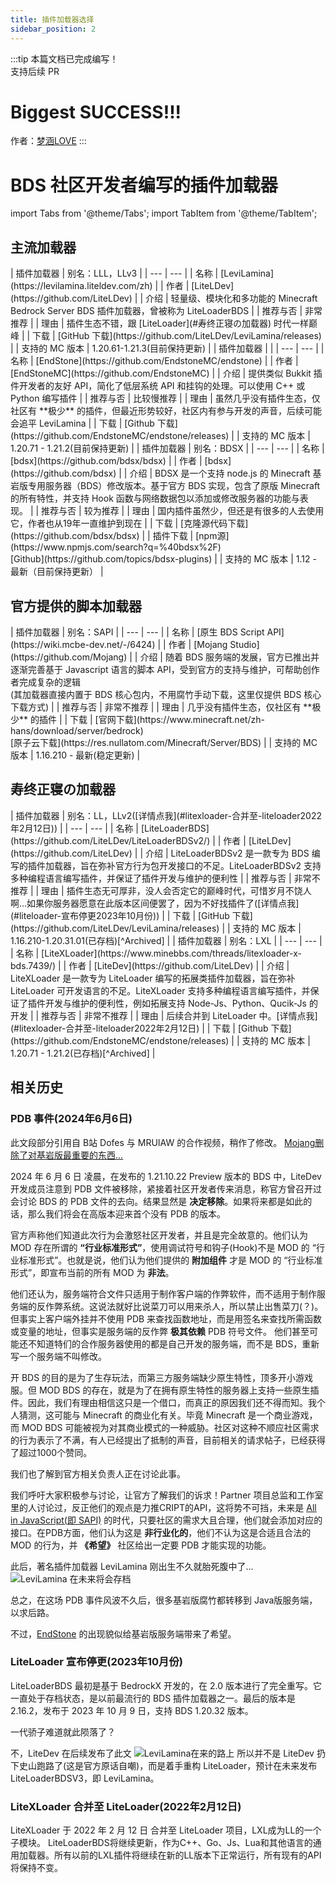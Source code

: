 ```yaml
---
title: 插件加载器选择
sidebar_position: 2
---
```


:::tip
本篇文档已完成编写！<br />
支持后续 PR

# Biggest SUCCESS!!!

作者：[梦涵LOVE](https://github.com/MengHanLOVE1027)
:::

# BDS 社区开发者编写的插件加载器
import Tabs from '@theme/Tabs';
import TabItem from '@theme/TabItem';

## 主流加载器

<Tabs queryString="plugins-loader">
<TabItem value="levilamina" label="LeviLamina">
| 插件加载器 | 别名：LLL，LLv3 |
| --- | --- |
| 名称 | [LeviLamina](https://levilamina.liteldev.com/zh) |
| 作者 | [LiteLDev](https://github.com/LiteLDev) |
| 介绍 | 轻量级、模块化和多功能的 Minecraft Bedrock Server BDS 插件加载器，曾被称为 LiteLoaderBDS |
| 推荐与否 | 非常推荐 |
| 理由 | 插件生态不错，跟 [LiteLoader](#寿终正寝の加载器) 时代一样巅峰 |
| 下载 | [GitHub 下载](https://github.com/LiteLDev/LeviLamina/releases) |
| 支持的 MC 版本 | 1.20.61-1.21.3(目前保持更新) |
</TabItem>
<TabItem value="endstone" label="EndStone">
| 插件加载器 | |
| --- | --- |
| 名称 | [EndStone](https://github.com/EndstoneMC/endstone) |
| 作者 | [EndStoneMC](https://github.com/EndstoneMC) |
| 介绍 | 提供类似 Bukkit 插件开发者的友好 API，简化了低层系统 API 和挂钩的处理。可以使用 C++ 或 Python 编写插件 |
| 推荐与否 | 比较慢推荐 |
| 理由 | 虽然几乎没有插件生态，仅社区有 **极少** 的插件，但最近形势较好，社区内有参与开发的声音，后续可能会追平 LeviLamina |
| 下载 | [Github 下载](https://github.com/EndstoneMC/endstone/releases) |
| 支持的 MC 版本 | 1.20.71 - 1.21.2(目前保持更新) |
</TabItem>
<TabItem value="bdsx" label="BDSX">
| 插件加载器 | 别名：BDSX |
| --- | --- |
| 名称 | [bdsx](https://github.com/bdsx/bdsx) |
| 作者 | [bdsx](https://github.com/bdsx) |
| 介绍 | BDSX 是一个支持 node.js 的 Minecraft 基岩版专用服务器（BDS）修改版本。基于官方 BDS 实现，包含了原版 Minecraft 的所有特性，并支持 Hook 函数与网络数据包以添加或修改服务器的功能与表现。 |
| 推荐与否 | 较为推荐 |
| 理由 | 国内插件虽然少，但还是有很多的人去使用它，作者也从19年一直维护到现在 |
| 下载 | [克隆源代码下载](https://github.com/bdsx/bdsx) |
| 插件下载 | [npm源](https://www.npmjs.com/search?q=%40bdsx%2F)<br />[Github](https://github.com/topics/bdsx-plugins) |
| 支持的 MC 版本 | 1.12 - 最新（目前保持更新） |
</TabItem>
</Tabs>

## 官方提供的脚本加载器
<Tabs queryString="plugins-loader">
<TabItem value="bds-script-api" label="BDS Script API(官方)">
| 插件加载器 | 别名：SAPI |
| --- | --- |
| 名称 | [原生 BDS Script API](https://wiki.mcbe-dev.net/-/6424) |
| 作者 | [Mojang Studio](https://github.com/Mojang) |
| 介绍 | 随着 BDS 服务端的发展，官方已推出并逐渐完善基于 Javascript 语言的脚本 API，受到官方的支持与维护，可帮助创作者完成复杂的逻辑 <br />(其加载器直接内置于 BDS 核心包内，不用腐竹手动下载，这里仅提供 BDS 核心下载方式) |
| 推荐与否 | 非常不推荐 |
| 理由 | 几乎没有插件生态，仅社区有 **极少** 的插件 |
| 下载 | [官网下载](https://www.minecraft.net/zh-hans/download/server/bedrock)<br />[原子云下载](https://res.nullatom.com/Minecraft/Server/BDS) |
| 支持的 MC 版本 | 1.16.210 - 最新(稳定更新) |
</TabItem>
</Tabs>

## 寿终正寝の加载器
<Tabs queryString="plugins-loader">
<TabItem value="liteloader" label="LiteLoader">
| 插件加载器 | 别名：LL，LLv2([详情点我](#litexloader-合并至-liteloader2022年2月12日)) |
| --- | --- |
| 名称 | [LiteLoaderBDS](https://github.com/LiteLDev/LiteLoaderBDSv2/) |
| 作者 | [LiteLDev](https://github.com/LiteLDev) |
| 介绍 | LiteLoaderBDSv2 是一款专为 BDS 编写的插件加载器，旨在弥补官方行为包开发接口的不足。LiteLoaderBDSv2 支持多种编程语言编写插件，并保证了插件开发与维护的便利性 |
| 推荐与否 | 非常不推荐 |
| 理由 | 插件生态无可厚非，没人会否定它的巅峰时代，可惜岁月不饶人啊...如果你服务器愿意在此版本区间便罢了，因为不好找插件了([详情点我](#liteloader-宣布停更2023年10月份)) |
| 下载 | [GitHub 下载](https://github.com/LiteLDev/LeviLamina/releases) |
| 支持的 MC 版本 | 1.16.210-1.20.31.01(已存档)[^Archived] |
</TabItem>
<TabItem value="litexloader" label="LiteXLoader">
| 插件加载器 | 别名：LXL |
| --- | --- |
| 名称 | [LiteXLoader](https://www.minebbs.com/threads/litexloader-x-bds.7439/) |
| 作者 | [LiteDev](https://github.com/LiteLDev) |
| 介绍 | LiteXLoader 是一款专为 LiteLoader 编写的拓展类插件加载器，旨在弥补 LiteLoader 可开发语言的不足。LiteXLoader 支持多种编程语言编写插件，并保证了插件开发与维护的便利性，例如拓展支持 Node-Js、Python、Qucik-Js 的开发 |
| 推荐与否 | 非常不推荐 |
| 理由 | 后续合并到 LiteLoader 中。[详情点我](#litexloader-合并至-liteloader2022年2月12日) |
| 下载 | [Github 下载](https://github.com/EndstoneMC/endstone/releases) |
| 支持的 MC 版本 | 1.20.71 - 1.21.2(已存档)[^Archived] |
</TabItem>
</Tabs>

## 相关历史

### PDB 事件(2024年6月6日)

此文段部分引用自 B站 Dofes 与 MRUIAW 的合作视频，稍作了修改。
[Mojang删除了对基岩版最重要的东西...](https://www.bilibili.com/video/BV1GS421o7Dz/)

2024 年 6 月 6 日 凌晨，在发布的 1.21.10.22 Preview 版本的 BDS 中，LiteDev 开发成员注意到 PDB 文件被移除，紧接着社区开发者传来消息，称官方曾召开过会讨论 BDS 的 PDB 文件的去向。结果显然是 **决定移除**。如果将来都是如此的话，那么我们将会在高版本迎来首个没有 PDB 的版本。

官方声称他们知道此次行为会激怒社区开发者，并且是完全故意的。他们认为 MOD 存在所谓的 **“行业标准形式”**，使用调试符号和钩子(Hook)不是 MOD 的 “行业标准形式”。也就是说，他们认为他们提供的 **附加组件** 才是 MOD 的 “行业标准形式”，即宣布当前的所有 MOD 为 **非法**。

他们还认为，服务端符合文件只适用于制作客户端的作弊软件，而不适用于制作服务端的反作弊系统。这说法就好比说菜刀可以用来杀人，所以禁止出售菜刀(？)。
但事实上客户端外挂并不使用 PDB 来查找函数地址，而是用签名来查找所需函数或变量的地址，但事实是服务端的反作弊 **极其依赖** PDB 符号文件。
他们甚至可能还不知道特们的合作服务器使用的都是自己开发的服务端，而不是 BDS，重新写一个服务端不叫修改。

开 BDS 的目的是为了生存玩法，而第三方服务端缺少原生特性，顶多开小游戏服。但 MOD BDS 的存在，就是为了在拥有原生特性的服务器上支持一些原生插件。因此，我们有理由相信这只是一个借口，而真正的原因我们还不得而知。我个人猜测，这可能与 Minecraft 的商业化有关。毕竟 Minecraft 是一个商业游戏，而 MOD BDS 可能被视为对其商业模式的一种威胁。社区对这种不顺应社区需求的行为表示了不满，有人已经提出了抵制的声音，目前相关的请求帖子，已经获得了超过1000个赞同。

我们也了解到官方相关负责人正在讨论此事。

我们呼吁大家积极参与讨论，让官方了解我们的诉求！Partner 项目总监和工作室里的人讨论过，反正他们的观点是力推CRIPT的API，这将势不可挡，未来是 [All in JavaScript(即 SAPI)](#冷门加载器) 的时代，只要社区的需求大且合理，他们就会添加对应的接口。在PDB方面，他们认为这是 **非行业化的**，他们不认为这是合适且合法的 MOD 的行为，并 **《希望》** 社区给出一定要 PDB 才能实现的功能。

此后，著名插件加载器 LeviLamina 刚出生不久就胎死腹中了...
![LeviLamina 在未来将会存档](./_images/levilamina-will-archived.png)

总之，在这场 PDB 事件风波不久后，很多基岩版腐竹都转移到 Java版服务端，以求后路。

不过，[EndStone](./plugins-loader-choose.md?plugins-loader=endstone#热门加载器) 的出现貌似给基岩版服务端带来了希望。

### LiteLoader 宣布停更(2023年10月份)
LiteLoaderBDS 最初是基于 BedrockX 开发的，在 2.0 版本进行了完全重写。它一直处于存档状态，是以前最流行的 BDS 插件加载器之一。最后的版本是 2.16.2，发布于 2023 年 10 月 9 日，支持 BDS 1.20.32 版本。

一代骄子难道就此陨落了？

不，LiteDev 在后续发布了此文
![LeviLamina在来的路上](./_images/levilamina-is-coming.png)
所以并不是 LiteDev 扔下史山跑路了(这是官方原话自嘲)，而是着手重构 LiteLoader，预计在未来发布 LiteLoaderBDSV3，即 LeviLamina。


### LiteXLoader 合并至 LiteLoader(2022年2月12日)
LiteXLoader 于 2022 年 2 月 12 日 合并至 LiteLoader 项目，LXL成为LL的一个子模块。 LiteLoaderBDS将继续更新，作为C++、Go、Js、Lua和其他语言的通用加载器。所有以前的LXL插件将继续在新的LL版本下正常运行，所有现有的API将保持不变。


[^Archived]: 已存档(Archived)：这意味着该项目已经不再活跃或不再被维护。当一个项目被标记为 "Archived" 时，它通常表示项目已经完成或不再进行更新。这可能是由于多种原因，比如项目已经达到其目标，或者开发者已经停止了项目的开发。
